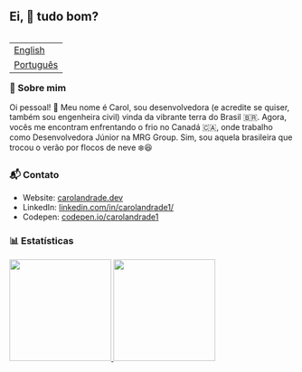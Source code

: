 ## Ei, 👋 tudo bom?

<table align="right">
 <tr><td><a href="README.md">English</a></td></tr>
 <tr><td><a href="README_pt.md">Português</a></td></tr>
</table>

### 💬 Sobre mim

Oi pessoal! 👋 Meu nome é Carol, sou desenvolvedora (e acredite se quiser, também sou engenheira civil) vinda da vibrante terra do Brasil 🇧🇷. Agora, vocês me encontram enfrentando o frio no Canadá 🇨🇦, onde trabalho como Desenvolvedora Júnior na MRG Group. Sim, sou aquela brasileira que trocou o verão por flocos de neve ❄️😆


### 📬 Contato

- Website: <a href="https://carolandrade.dev/" title="Portfolio">carolandrade.dev</a>
- LinkedIn: <a href="https://www.linkedin.com/in/carolandrade1/" title="LinkedIn">linkedin.com/in/carolandrade1/</a>
- Codepen: <a href="https://codepen.io/carolandrade1" title="Codepen">codepen.io/carolandrade1</a>

### 📊 Estatísticas
 <div>
  <a href="https://github.com/carolandrade1">
  <img height="180em" src="https://github-readme-stats.vercel.app/api?username=carolandrade1&show_icons=true&theme=default&include_all_commits=true&count_private=true"/>
  <img height="180em" src="https://github-readme-stats.vercel.app/api/top-langs/?username=carolandrade1&layout=compact&langs_count=16&theme=default"/>
<div>
